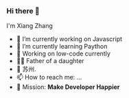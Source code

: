 ### Hi there 👋

I'm Xiang Zhang

- 🔭 I’m currently working on Javascript
- 🌱 I’m currently learning Paython
- 🍉 Working on low-code currently
- 👨‍🦳 Father of a daughter
- 📍 苏州.
- 📫 How to reach me: ...
- 🍎 Mission: __Make Developer Happier__
